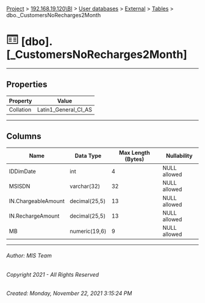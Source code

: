 #### 

[Project](../../../../index.md) > [192.168.19.120\\BI](../../../index.md) > [User databases](../../index.md) > [External](../index.md) > [Tables](Tables.md) > dbo._CustomersNoRecharges2Month

# ![Tables](../../../../Images/Table32.png) [dbo].[_CustomersNoRecharges2Month]

---

## <a name="#properties"></a>Properties

| Property | Value |
|---|---|
| Collation | Latin1_General_CI_AS |


---

## <a name="#columns"></a>Columns

| Name | Data Type | Max Length (Bytes) | Nullability |
|---|---|---|---|
| IDDimDate | int | 4 | NULL allowed |
| MSISDN | varchar(32) | 32 | NULL allowed |
| IN.ChargeableAmount | decimal(25,5) | 13 | NULL allowed |
| IN.RechargeAmount | decimal(25,5) | 13 | NULL allowed |
| MB | numeric(19,6) | 9 | NULL allowed |


---

###### Author:  MIS Team

###### Copyright 2021 - All Rights Reserved

###### Created: Monday, November 22, 2021 3:15:24 PM

